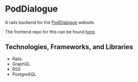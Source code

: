 # PodDialogue

A rails backend for the [PodDialogue](https://poddialogue.com) website.

The frontend repo for this can be found [here](https://github.com/davidlinke/podcasttranscripts_frontend).

## Technologies, Frameworks, and Libraries

- Rails
- GraphQL
- RSS
- PostgreSQL
